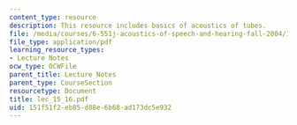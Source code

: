 ```yaml
---
content_type: resource
description: This resource includes basics of acoustics of tubes.
file: /media/courses/6-551j-acoustics-of-speech-and-hearing-fall-2004/151f51f2eb85d88e6b68ad173dc5e932_lec_15_16.pdf
file_type: application/pdf
learning_resource_types:
- Lecture Notes
ocw_type: OCWFile
parent_title: Lecture Notes
parent_type: CourseSection
resourcetype: Document
title: lec_15_16.pdf
uid: 151f51f2-eb85-d88e-6b68-ad173dc5e932
---
```

